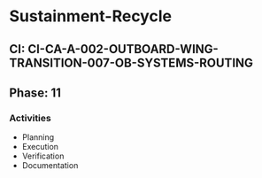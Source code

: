 # Sustainment-Recycle

## CI: CI-CA-A-002-OUTBOARD-WING-TRANSITION-007-OB-SYSTEMS-ROUTING
## Phase: 11

### Activities
- Planning
- Execution
- Verification
- Documentation
